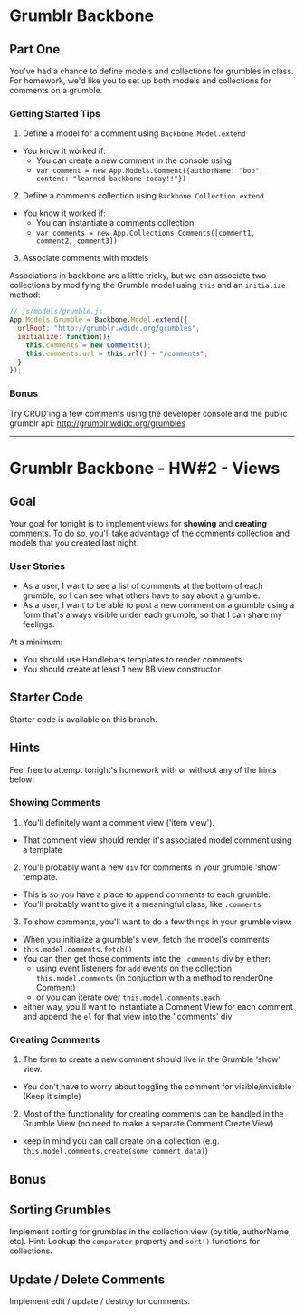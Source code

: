 # Grumblr Backbone

## Part One

You've had a chance to define models and collections for grumbles in class. For homework,
we'd like you to set up both models and collections for comments on a grumble.

### Getting Started Tips

1. Define a model for a comment using `Backbone.Model.extend`
  - You know it worked if:
    - You can create a new comment in the console using
    - `var comment = new App.Models.Comment({authorName: "bob", content: "learned backbone today!!"})`
2. Define a comments collection using `Backbone.Collection.extend`
  - You know it worked if:
    - You can instantiate a comments collection
    - `var comments = new App.Collections.Comments([comment1, comment2, comment3])`
3. Associate comments with models

Associations in backbone are a little tricky, but we can associate
two collections by modifying the Grumble model using `this` and an `initialize` method:

```js
// js/models/grumble.js
App.Models.Grumble = Backbone.Model.extend({
  urlRoot: "http://grumblr.wdidc.org/grumbles",
  initialize: function(){
    this.comments = new Comments();
    this.comments.url = this.url() + "/comments";
  }
});
```

### Bonus

Try CRUD'ing a few comments using the developer console and the public grumblr api: http://grumblr.wdidc.org/grumbles

---
# Grumblr Backbone - HW#2 - Views

## Goal

Your goal for tonight is to implement views for **showing** and **creating** comments. To do so, you'll take advantage of the comments collection and models that you created last night.

### User Stories

* As a user, I want to see a list of comments at the bottom of each grumble,
so I can see what others have to say about a grumble.
* As a user, I want to be able to post a new comment on a grumble using a form that's always visible under each grumble, so that I can share my feelings.

At a minimum:

* You should use Handlebars templates to render comments
* You should create at least 1 new BB view constructor

## Starter Code

Starter code is available on this branch.

## Hints

Feel free to attempt tonight's homework with or without any of the hints below:

### Showing Comments

1. You'll definitely want a comment view ('item view').
  * That comment view should render it's associated model comment using a template
2. You'll probably want a new `div` for comments in your grumble 'show' template.
  * This is so you have a place to append comments to each grumble.
  * You'll probably want to give it a meaningful class, like `.comments`
3. To show comments, you'll want to do a few things in your grumble view:
  * When you initialize a grumble's view, fetch the model's comments
  * `this.model.comments.fetch()`
  * You can then get those comments into the `.comments` div by either:
    * using event listeners for `add` events on the collection `this.model.comments` (in conjuction with a method to renderOne Comment)
    * or you can iterate over `this.model.comments.each`
  * either way, you'll want to instantiate a Comment View for each comment and append the `el` for that view into the '.comments' div

### Creating Comments

1. The form to create a new comment should live in the Grumble 'show' view.
  * You don't have to worry about toggling the comment for visible/invisible (Keep it simple)
2. Most of the functionality for creating comments can be handled in the Grumble View (no need to make a separate Comment Create View)
  * keep in mind you can call create on a collection (e.g. `this.model.comments.create(some_comment_data)`)

## Bonus

## Sorting Grumbles

Implement sorting for grumbles in the collection view (by title, authorName, etc). Hint: Lookup the `comparator` property and `sort()` functions for collections.

## Update / Delete Comments

Implement edit / update / destroy for comments.
